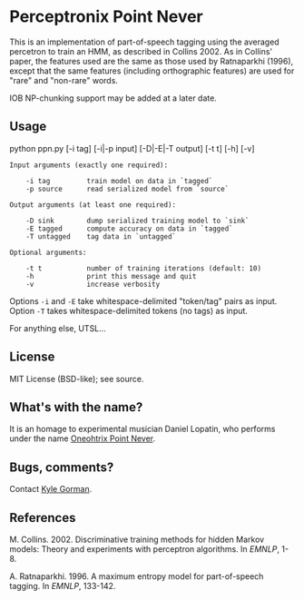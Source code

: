 Perceptronix Point Never
========================

This is an implementation of part-of-speech tagging using the averaged 
percetron to train an HMM, as described in Collins 2002. As in Collins'
paper, the features used are the same as those used by Ratnaparkhi (1996),
except that the same features (including orthographic features) are used 
for "rare" and "non-rare" words.

IOB NP-chunking support may be added at a later date.

Usage
-----

python ppn.py [-i tag] [-i|-p input] [-D|-E|-T output] [-t t] [-h] [-v]

    Input arguments (exactly one required):

        -i tag         train model on data in `tagged`
        -p source      read serialized model from `source`

    Output arguments (at least one required):

        -D sink        dump serialized training model to `sink`
        -E tagged      compute accuracy on data in `tagged`
        -T untagged    tag data in `untagged`
    
    Optional arguments:

        -t t           number of training iterations (default: 10)
        -h             print this message and quit
        -v             increase verbosity

Options `-i` and `-E` take whitespace-delimited "token/tag" pairs as input.
Option `-T` takes whitespace-delimited tokens (no tags) as input.

For anything else, UTSL...

License
-------

MIT License (BSD-like); see source.

What's with the name?
---------------------

It is an homage to experimental musician Daniel Lopatin, who performs under the name [Oneohtrix Point Never](pointnever.com).

Bugs, comments?
---------------

Contact [Kyle Gorman](mailto:gormanky@ohsu.edu).

References
----------

M. Collins. 2002. Discriminative training methods for hidden Markov models: Theory and experiments with perceptron algorithms. In _EMNLP_, 1-8.

A. Ratnaparkhi. 1996. A maximum entropy model for part-of-speech tagging. In _EMNLP_, 133-142.
